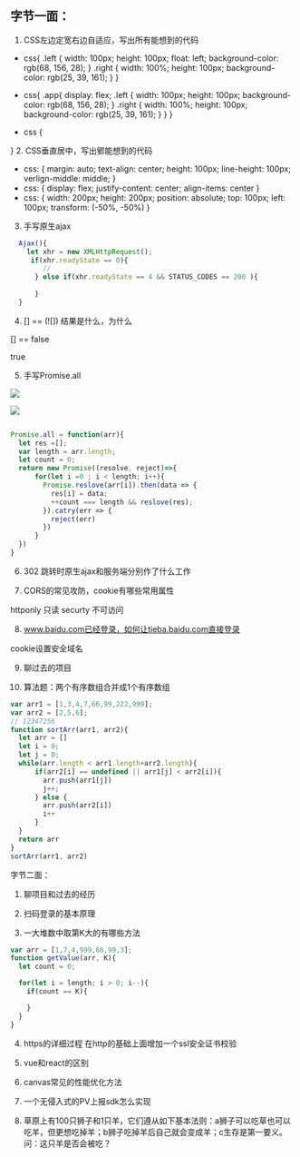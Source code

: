 ## 字节一面：

1. CSS左边定宽右边自适应，写出所有能想到的代码

* css{
  .left {
  width: 100px;
  height: 100px;
  float: left;
  background-color: rgb(68, 156, 28);
  }
  .right {
    width: 100%;
    height: 100px;
    background-color: rgb(25, 39, 161);
  }
}

* css{
  .app{
    display: flex;
    .left {
      width: 100px;
      height: 100px;
      background-color: rgb(68, 156, 28);
    }
    .right {
      width: 100%;
      height: 100px;
      background-color: rgb(25, 39, 161);
    }
  }
}

* css {

}
2. CSS垂直居中，写出鄋能想到的代码

*  css: {
  margin: auto;
  text-align: center;
  height: 100px;
  line-height: 100px;
  verlign-middle: middle;
}
* css: {
  display: flex;
  justify-content: center;
  align-items: center
}
* css: {
  width: 200px;
  height: 200px;
  position: absolute;
  top: 100px;
  left: 100px;
  transform: (-50%, -50%)
}

3. 手写原生ajax

```js
  Ajax(){
    let xhr = new XMLHttpRequest();
     if(xhr.readyState == 0){
        //
      } else if(xhr.readyState == 4 && STATUS_CODES == 200 ){
      
      }
  }
```

4. [] == (![]) 结果是什么，为什么

[] == false

true

5. 手写Promise.all

![](https://tva1.sinaimg.cn/large/007S8ZIlgy1giw0z45gywj31at0u0qaa.jpg)

![](https://tva1.sinaimg.cn/large/007S8ZIlgy1giw0yvimtqj31ha0iugqu.jpg)


```js

Promise.all = function(arr){
  let res =[];
  var length = arr.length;
  let count = 0;
  return new Promise((resolve, reject)=>{
      for(let i =0 ; i < length; i++){
        Promise.reslove(arr[i]).then(data => {
          res[i] = data;
          ++count === length && reslove(res);
        }).catry(err => {
          reject(err)
        })
      }
  })
}

```
6. 302 跳转时原生ajax和服务端分别作了什么工作



7. CORS的常见攻防，cookie有哪些常用属性

httponly  只读
securty  不可访问

8. www.baidu.com已经登录，如何让tieba.baidu.com直接登录

cookie设置安全域名

9. 聊过去的项目


10. 算法题：两个有序数组合并成1个有序数组

```js
var arr1 = [1,3,4,7,66,99,222,999];
var arr2 = [2,5,6];
// 12347256
function sortArr(arr1, arr2){
  let arr = []
  let i = 0;
  let j = 0;
  while(arr.length < arr1.length+arr2.length){
      if(arr2[i] == undefined || arr1[j] < arr2[i]){
        arr.push(arr1[j])
        j++;
      } else {
        arr.push(arr2[i])
        i++
      }
  }
  return arr
}
sortArr(arr1, arr2)

```
字节二面：

1. 聊项目和过去的经历

2. 扫码登录的基本原理

3. 一大堆数中取第K大的有哪些方法

```js
var arr = [1,7,4,999,66,99,3];
function getValue(arr, K){
  let count = 0;

  for(let i = length; i > 0; i--){
    if(count == K){

    }
  }
}
```

4. https的详细过程
 在http的基础上面增加一个ssl安全证书校验

5. vue和react的区别

6. canvas常见的性能优化方法

7. 一个无侵入式的PV上报sdk怎么实现


8. 草原上有100只狮子和1只羊，它们遵从如下基本法则：a狮子可以吃草也可以吃羊，但更想吃掉羊；b狮子吃掉羊后自己就会变成羊；c生存是第一要义。问：这只羊是否会被吃？